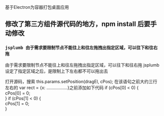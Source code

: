 基于Electron为容器打包桌面应用

## 修改了第三方组件源代码的地方，npm install 后要手动修改

### `jsplumb 由于需求要限制节点不能往上和往左拖拽出指定区域，可以往下和往右拖`
由于需求要限制节点不能往上和往左拖拽出指定区域，可以往下和往右拖
jsplumb设定了指定区域之后，是限制上下左右都不可以拖出去

打开源码，搜索 this.params.setPosition(dragEl, cPos);
在该语句之前大约三行左右的 var rect = {x: .................}之前添加如下代码
if (cPos[0] < 0) {  
    cPos[0] = 0;  
}
if (cPos[1] < 0) {  
    cPos[1] = 0;  
}
